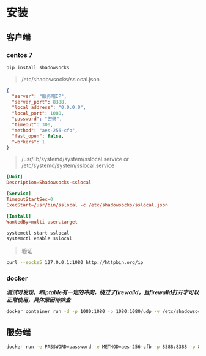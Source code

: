 # 安装

## 客户端

### centos 7

```sh
pip install shadowsocks
```

> /etc/shadowsocks/sslocal.json

```json
{
  "server": "服务端IP",
  "server_port": 8388,
  "local_address": "0.0.0.0",
  "local_port": 1080,
  "password": "密码",
  "timeout": 300,
  "method": "aes-256-cfb",
  "fast_open": false,
  "workers": 1
}
```

> /usr/lib/systemd/system/sslocal.service or /etc/systemd/system/sslocal.service

```conf
[Unit]
Description=Shadowsocks-sslocal

[Service]
TimeoutStartSec=0
ExecStart=/usr/bin/sslocal -c /etc/shadowsocks/sslocal.json

[Install]
WantedBy=multi-user.target
```

```sh
systemctl start sslocal
systemctl enable sslocal
```

> 验证

```sh
curl --socks5 127.0.0.1:1080 http://httpbin.org/ip
```

### docker

***测试时发现，和iptable有一定的冲突，绕过了firewalld，且firewalld打开才可以正常使用，具体原因待排查***

```sh
docker container run -d -p 1080:1080 -p 1080:1080/udp -v /etc/shadowsocks/sslocal.json:/etc/shadowsocks/sslocal.json --name sslocal shadowsocks/shadowsocks-libev /bin/sh -c 'exec ss-local -c /etc/shadowsocks/sslocal.json'
```

## 服务端

```bash
docker run -e PASSWORD=password -e METHOD=aes-256-cfb -p 8388:8388 -p 8388:8388/udp -d --restart always --name shadowsocks shadowsocks/shadowsocks-libev
```

